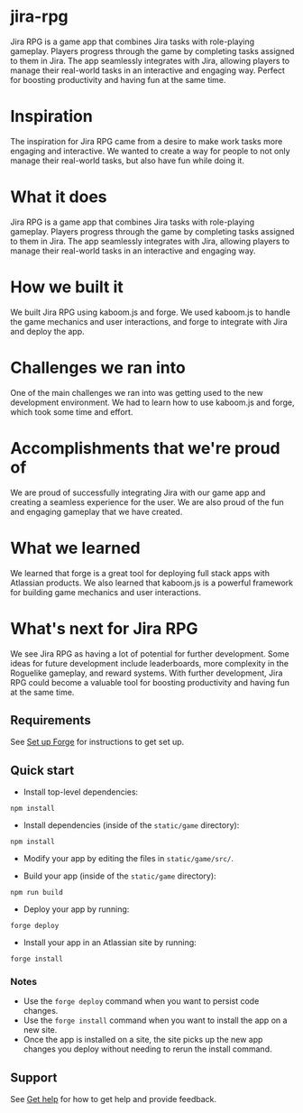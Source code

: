 # jira-rpg

Jira RPG is a game app that combines Jira tasks with role-playing gameplay. Players progress through the game by completing tasks assigned to them in Jira. The app seamlessly integrates with Jira, allowing players to manage their real-world tasks in an interactive and engaging way. Perfect for boosting productivity and having fun at the same time.


# Inspiration
The inspiration for Jira RPG came from a desire to make work tasks more engaging and interactive. We wanted to create a way for people to not only manage their real-world tasks, but also have fun while doing it.

# What it does
Jira RPG is a game app that combines Jira tasks with role-playing gameplay. Players progress through the game by completing tasks assigned to them in Jira. The app seamlessly integrates with Jira, allowing players to manage their real-world tasks in an interactive and engaging way.

# How we built it
We built Jira RPG using kaboom.js and forge. We used kaboom.js to handle the game mechanics and user interactions, and forge to integrate with Jira and deploy the app.

# Challenges we ran into
One of the main challenges we ran into was getting used to the new development environment. We had to learn how to use kaboom.js and forge, which took some time and effort.

# Accomplishments that we're proud of
We are proud of successfully integrating Jira with our game app and creating a seamless experience for the user. We are also proud of the fun and engaging gameplay that we have created.

# What we learned
We learned that forge is a great tool for deploying full stack apps with Atlassian products. We also learned that kaboom.js is a powerful framework for building game mechanics and user interactions.

# What's next for Jira RPG
We see Jira RPG as having a lot of potential for further development. Some ideas for future development include leaderboards, more complexity in the Roguelike gameplay, and reward systems. With further development, Jira RPG could become a valuable tool for boosting productivity and having fun at the same time.

## Requirements

See [Set up Forge](https://developer.atlassian.com/platform/forge/set-up-forge/) for instructions to get set up.

## Quick start

- Install top-level dependencies:

```
npm install
```

- Install dependencies (inside of the `static/game` directory):

```
npm install
```

- Modify your app by editing the files in `static/game/src/`.

- Build your app (inside of the `static/game` directory):

```
npm run build
```

- Deploy your app by running:

```
forge deploy
```

- Install your app in an Atlassian site by running:

```
forge install
```

### Notes

- Use the `forge deploy` command when you want to persist code changes.
- Use the `forge install` command when you want to install the app on a new site.
- Once the app is installed on a site, the site picks up the new app changes you deploy without needing to rerun the install command.

## Support

See [Get help](https://developer.atlassian.com/platform/forge/get-help/) for how to get help and provide feedback.
